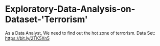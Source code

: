 # Exploratory-Data-Analysis-on-Dataset-'Terrorism'
As a Data Analyst, We need to find out the hot zone of terrorism.
Data Set: https://bit.ly/2TK5Xn5
